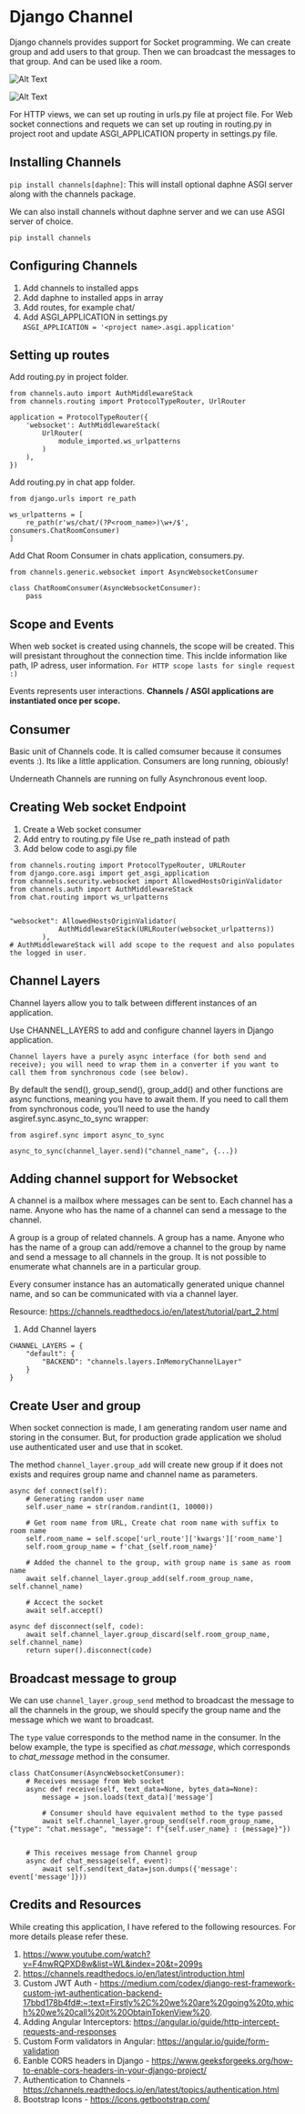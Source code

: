 # Django Channel

Django channels provides support for Socket programming.
We can create group and add users to that group. Then we can broadcast the messages to that group. And can be used like a room.

![Alt Text](./doc%20resources/Async%20Request%20flow.png)

![Alt Text](./doc%20resources/Http%20and%20Socket%20Request%20Overview.png)

For HTTP views, we can set up routing in urls.py file at project file.
For Web socket connections and requets we can set up routing in routing.py in project root and update ASGI_APPLICATION property in settings.py file.


## Installing Channels
```pip install channels[daphne]```: This will install optional daphne ASGI server along with the channels package.

We can also install channels without daphne server and we can use ASGI server of choice.

```pip install channels```


## Configuring Channels

1. Add channels to installed apps
2. Add daphne to installed apps in array
3. Add routes, for example chat/
4. Add ASGI_APPLICATION in settings.py   
    ```ASGI_APPLICATION = '<project name>.asgi.application'```


## Setting up routes
Add routing.py in project folder.
```
from channels.auto import AuthMiddlewareStack
from channels.routing import ProtocolTypeRouter, UrlRouter

application = ProtocolTypeRouter({
    'websocket': AuthMiddlewareStack(
        UrlRouter(
            module_imported.ws_urlpatterns
        )
    ),
})
```

Add routing.py in chat app folder.
```
from django.urls import re_path

ws_urlpatterns = [
    re_path(r'ws/chat/(?P<room_name>)\w+/$', consumers.ChatRoomConsumer)
]
```

Add Chat Room Consumer in chats application, consumers.py.
```
from channels.generic.websocket import AsyncWebsocketConsumer

class ChatRoomConsumer(AsyncWebsocketConsumer):
    pass

```

## Scope and Events
When web socket is created using channels, the scope will be created. This will presistant throughout the connection time. This inclde information like path, IP adress, user information. ```For HTTP scope lasts for single request :)```

Events represents user interactions. **Channels / ASGI applications are instantiated once per scope.**

## Consumer
Basic unit of Channels code. It is called comsumer because it consumes events :). Its like a little application. Consumers are long running, obiously! 

Underneath Channels are running on fully Asynchronous event loop.


## Creating Web socket Endpoint
1. Create a Web socket consumer
2. Add entry to routing.py file
   Use re_path instead of path
3. Add below code to asgi.py file
```
from channels.routing import ProtocolTypeRouter, URLRouter
from django.core.asgi import get_asgi_application
from channels.security.websocket import AllowedHostsOriginValidator
from channels.auth import AuthMiddlewareStack
from chat.routing import ws_urlpatterns


"websocket": AllowedHostsOriginValidator(
            AuthMiddlewareStack(URLRouter(websocket_urlpatterns))
        ),
# AuthMiddlewareStack will add scope to the request and also populates the logged in user.
```

## Channel Layers
Channel layers allow you to talk between different instances of an application.

Use CHANNEL_LAYERS to add and configure channel layers in Django application.

```Channel layers have a purely async interface (for both send and receive); you will need to wrap them in a converter if you want to call them from synchronous code (see below).```

By default the send(), group_send(), group_add() and other functions are async functions, meaning you have to await them. If you need to call them from synchronous code, you’ll need to use the handy asgiref.sync.async_to_sync wrapper:

```
from asgiref.sync import async_to_sync

async_to_sync(channel_layer.send)("channel_name", {...})
```

## Adding channel support for Websocket
A channel is a mailbox where messages can be sent to. Each channel has a name. Anyone who has the name of a channel can send a message to the channel.

A group is a group of related channels. A group has a name. Anyone who has the name of a group can add/remove a channel to the group by name and send a message to all channels in the group. It is not possible to enumerate what channels are in a particular group.

Every consumer instance has an automatically generated unique channel name, and so can be communicated with via a channel layer.

Resource: https://channels.readthedocs.io/en/latest/tutorial/part_2.html

1. Add Channel layers
```
CHANNEL_LAYERS = {
    "default": {
        "BACKEND": "channels.layers.InMemoryChannelLayer"
    }
}
```


## Create User and group
When socket connection is made, I am generating random user name and storing in the consumer. But, for production grade application we sholud use authenticated user and use that in scoket.

The method ```channel_layer.group_add``` will create new group if it does not exists and requires group name and channel name as parameters.

```
async def connect(self):
    # Generating random user name
    self.user_name = str(random.randint(1, 10000))
    
    # Get room name from URL, Create chat room name with suffix to room name
    self.room_name = self.scope['url_route']['kwargs']['room_name']
    self.room_group_name = f'chat_{self.room_name}'

    # Added the channel to the group, with group name is same as room name
    await self.channel_layer.group_add(self.room_group_name, self.channel_name)

    # Accect the socket
    await self.accept()

async def disconnect(self, code):
    await self.channel_layer.group_discard(self.room_group_name, self.channel_name)
    return super().disconnect(code)
```


## Broadcast message to group
We can use ```channel_layer.group_send``` method to broadcast the message to all the channels in the group, we should specify the group name and the message which we want to broadcast.

The ```type``` value corresponds to the method name in the consumer. In the below example, the type is specified as *chat.message*, which corresponds to *chat_message* method in the consumer.

```
class ChatConsumer(AsyncWebsocketConsumer):
    # Receives message from Web socket
    async def receive(self, text_data=None, bytes_data=None):
        message = json.loads(text_data)['message']

        # Consumer should have equivalent method to the type passed
        await self.channel_layer.group_send(self.room_group_name, {"type": "chat.message", "message": f"{self.user_name} : {message}"})


    # This receives message from Channel group
    async def chat_message(self, event):
        await self.send(text_data=json.dumps({'message': event['message']}))
```

## Credits and Resources
While creating this application, I have refered to the following resources. For more details please refer these.

1. https://www.youtube.com/watch?v=F4nwRQPXD8w&list=WL&index=20&t=2099s
2. https://channels.readthedocs.io/en/latest/introduction.html
3. Custom JWT Auth - https://medium.com/codex/django-rest-framework-custom-jwt-authentication-backend-17bbd178b4fd#:~:text=Firstly%2C%20we%20are%20going%20to,which%20we%20call%20it%20ObtainTokenView%20.
4. Adding Angular Interceptors: https://angular.io/guide/http-intercept-requests-and-responses
5. Custom Form validators in Angular: https://angular.io/guide/form-validation
6. Eanble CORS headers in Django - https://www.geeksforgeeks.org/how-to-enable-cors-headers-in-your-django-project/
7. Authentication to Channels - https://channels.readthedocs.io/en/latest/topics/authentication.html
8. Bootstrap Icons - https://icons.getbootstrap.com/

